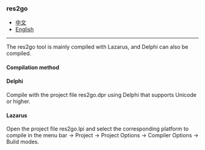 ### res2go  

* [中文](README.zh-CN.md)  
* [English](README.md)  

----

The res2go tool is mainly compiled with Lazarus, and Delphi can also be compiled.

#### Compilation method

#### Delphi

Compile with the project file res2go.dpr using Delphi that supports Unicode or higher.

#### Lazarus

Open the project file res2go.lpi and select the corresponding platform to compile in the menu bar -> Project -> Project Options -> Compiler Options -> Build modes.
